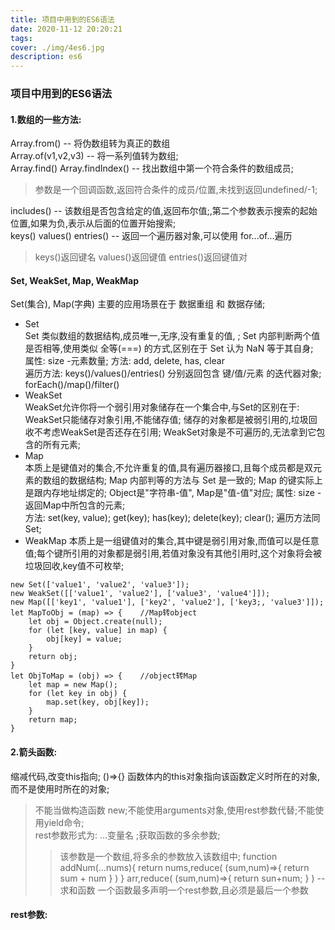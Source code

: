 ```yaml
---
title: 项目中用到的ES6语法
date: 2020-11-12 20:20:21
tags:
cover: ./img/4es6.jpg
description: es6
---
```

### 项目中用到的ES6语法
#### 1.数组的一些方法:
Array.from() -- 将伪数组转为真正的数组  
Array.of(v1,v2,v3) -- 将一系列值转为数组;   
Array.find() Array.findIndex() -- 找出数组中第一个符合条件的数组成员;
>参数是一个回调函数,返回符合条件的成员/位置,未找到返回undefined/-1;

includes() -- 该数组是否包含给定的值,返回布尔值;,第二个参数表示搜索的起始位置,如果为负,表示从后面的位置开始搜索;   
keys() values() entries() -- 返回一个遍历器对象,可以使用 for...of...遍历
>keys()返回键名  values()返回键值  entries()返回键值对

#### Set, WeakSet, Map, WeakMap
Set(集合), Map(字典) 主要的应用场景在于 数据重组 和 数据存储;
+ Set   
Set 类似数组的数据结构,成员唯一,无序,没有重复的值, ; Set 内部判断两个值是否相等,使用类似 全等(===) 的方式,区别在于 Set 认为 NaN 等于其自身;   
属性: size -元素数量; 方法: add, delete, has, clear   
遍历方法: keys()/values()/entries() 分别返回包含 键/值/元素 的迭代器对象; forEach()/map()/filter()
+ WeakSet   
WeakSet允许你将一个弱引用对象储存在一个集合中,与Set的区别在于:   
WeakSet只能储存对象引用,不能储存值; 储存的对象都是被弱引用的,垃圾回收不考虑WeakSet是否还存在引用; WeakSet对象是不可遍历的,无法拿到它包含的所有元素;
+ Map    
本质上是键值对的集合,不允许重复的值,具有遍历器接口,且每个成员都是双元素的数组的数据结构; Map 内部判等的方法与 Set 是一致的; Map 的键实际上是跟内存地址绑定的; Object是"字符串-值", Map是"值-值"对应;
属性: size -返回Map中所包含的元素;   
方法: set(key, value); get(key); has(key); delete(key); clear();
遍历方法同Set;
+ WeakMap
本质上是一组键值对的集合,其中键是弱引用对象,而值可以是任意值;每个键所引用的对象都是弱引用,若值对象没有其他引用时,这个对象将会被垃圾回收,key值不可枚举;
```
new Set(['value1', 'value2', 'value3']);
new WeakSet([['value1', 'value2'], ['value3', 'value4']]);
new Map([['key1', 'value1'], ['key2', 'value2'], ['key3;, 'value3']]);
let MapToObj = (map) => {    //Map转object
    let obj = Object.create(null);
    for (let [key, value] in map) {
        obj[key] = value;
    }
    return obj;
}
let ObjToMap = (obj) => {    //object转Map
    let map = new Map();
    for (let key in obj) {
        map.set(key, obj[key]);
    }
    return map;
}

```


#### 2.箭头函数:
缩减代码,改变this指向;
()=>{}  函数体内的this对象指向该函数定义时所在的对象,而不是使用时所在的对象;   
>不能当做构造函数 new;不能使用arguments对象,使用rest参数代替;不能使用yield命令;   
>rest参数形式为: ...变量名 ;获取函数的多余参数;    
>>该参数是一个数组,将多余的参数放入该数组中;
function addNum(...nums){ return nums,reduce( (sum,num)=>{ return sum + num } ) }
arr,reduce( (sum,num)=>{ return sun+num; } )   --求和函数
一个函数最多声明一个rest参数,且必须是最后一个参数

#### rest参数:

